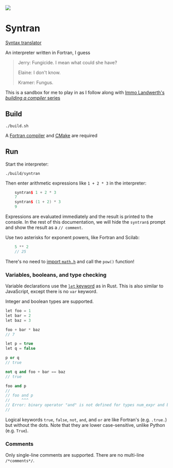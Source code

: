 
![](https://github.com/JeffIrwin/syntran/workflows/CI/badge.svg)

# Syntran

[Syntax translator](https://www.practo.com/medicine-info/syntran-100-mg-capsule-18930)

An interpreter written in Fortran, I guess

> Jerry: Fungicide. I mean what could she have?
>
> Elaine: I don't know.
>
> Kramer: Fungus.

This is a sandbox for me to play in as I follow along with [Immo Landwerth's _building a compiler_ series](https://www.youtube.com/playlist?list=PLRAdsfhKI4OWNOSfS7EUu5GRAVmze1t2y)

## Build

    ./build.sh

A [Fortran compiler](https://fortran-lang.org/en/compilers/) and [CMake](https://cmake.org/download/) are required

## Run

Start the interpreter:

    ./build/syntran

Then enter arithmetic expressions like `1 + 2 * 3` in the interpreter:

<!-- cpp is the closest match I can find for markdown syntax highlighting -->

```cpp
    syntran$ 1 + 2 * 3
    7
    syntran$ (1 + 2) * 3
    9
```

Expressions are evaluated immediately and the result is printed to the console.  In the rest of this documentation, we will hide the `syntran$` prompt and show the result as a `// comment`.

Use two asterisks for exponent powers, like Fortran and Scilab:

```cpp
    5 ** 2
    // 25
```

There's no need to [import `math.h`](https://en.cppreference.com/w/c/numeric/math/pow) and call the `pow()` function!

### Variables, booleans, and type checking

Variable declarations use the [`let` keyword](https://doc.rust-lang.org/std/keyword.let.html) as in Rust.  This is also similar to JavaScript, except there is no `var` keyword.

Integer and boolean types are supported.

```cpp
let foo = 1
let bar = 2
let baz = 3

foo + bar * baz
// 7

let p = true
let q = false

p or q
// true

not q and foo + bar == baz
// true

foo and p
//
// foo and p
//     ^^^
// Error: binary operator "and" is not defined for types num_expr and bool_expr
// 

```

Logical keywords `true`, `false`, `not`, `and`, and `or` are like Fortran's (e.g. `.true.`) but without the dots.  Note that they are lower case-sensitive, unlike Python (e.g. `True`).

### Comments

Only single-line comments are supported.  There are no multi-line `/*comments*/`.
